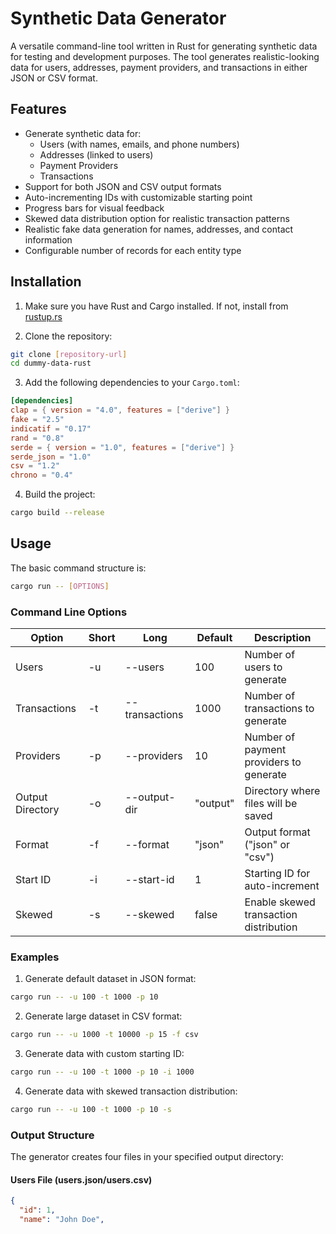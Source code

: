 # Synthetic Data Generator

A versatile command-line tool written in Rust for generating synthetic data for testing and development purposes. The tool generates realistic-looking data for users, addresses, payment providers, and transactions in either JSON or CSV format.

## Features

- Generate synthetic data for:
    - Users (with names, emails, and phone numbers)
    - Addresses (linked to users)
    - Payment Providers
    - Transactions
- Support for both JSON and CSV output formats
- Auto-incrementing IDs with customizable starting point
- Progress bars for visual feedback
- Skewed data distribution option for realistic transaction patterns
- Realistic fake data generation for names, addresses, and contact information
- Configurable number of records for each entity type

## Installation

1. Make sure you have Rust and Cargo installed. If not, install from [rustup.rs](https://rustup.rs/)

2. Clone the repository:
```bash
git clone [repository-url]
cd dummy-data-rust
```

3. Add the following dependencies to your `Cargo.toml`:
```toml
[dependencies]
clap = { version = "4.0", features = ["derive"] }
fake = "2.5"
indicatif = "0.17"
rand = "0.8"
serde = { version = "1.0", features = ["derive"] }
serde_json = "1.0"
csv = "1.2"
chrono = "0.4"
```

4. Build the project:
```bash
cargo build --release
```

## Usage

The basic command structure is:
```bash
cargo run -- [OPTIONS]
```

### Command Line Options

| Option | Short | Long | Default | Description |
|--------|-------|------|---------|-------------|
| Users | -u | --users | 100 | Number of users to generate |
| Transactions | -t | --transactions | 1000 | Number of transactions to generate |
| Providers | -p | --providers | 10 | Number of payment providers to generate |
| Output Directory | -o | --output-dir | "output" | Directory where files will be saved |
| Format | -f | --format | "json" | Output format ("json" or "csv") |
| Start ID | -i | --start-id | 1 | Starting ID for auto-increment |
| Skewed | -s | --skewed | false | Enable skewed transaction distribution |

### Examples

1. Generate default dataset in JSON format:
```bash
cargo run -- -u 100 -t 1000 -p 10
```

2. Generate large dataset in CSV format:
```bash
cargo run -- -u 1000 -t 10000 -p 15 -f csv
```

3. Generate data with custom starting ID:
```bash
cargo run -- -u 100 -t 1000 -p 10 -i 1000
```

4. Generate data with skewed transaction distribution:
```bash
cargo run -- -u 100 -t 1000 -p 10 -s
```

### Output Structure

The generator creates four files in your specified output directory:

#### Users File (users.json/users.csv)
```json
{
  "id": 1,
  "name": "John Doe",
